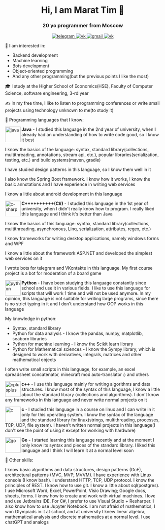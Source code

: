 <div align="center">
    <h1>Hi, I am Marat Tim 👋</h1>    
    <h3>20 yo programmer from Moscow</h3>
</div>
<div align="center">
    <a href="https://t.me/marattim123">
        <img src="https://img.shields.io/badge/telegram-cccccc?logo=telegram&style=for-the-badge" alt="telegram"/>
    </a> 
    <a href="https://vk.com/marat_tim1">
        <img src="https://img.shields.io/badge/vk-blue?logo=vk&style=for-the-badge" alt="vk"/>
    </a> 
    <a href="mailto:magatbaraev@gmail.com">
        <img src="https://img.shields.io/badge/gmail-red?logo=gmail&logoColor=white&style=for-the-badge" alt="gmail"/>
    </a> 
    <a href="https://instagram.com/marat_tim123?igshid=MmIzYWVlNDQ5Yg==">
        <img src="https://img.shields.io/badge/Instagram-%23E4405F.svg?style=for-the-badge&logo=Instagram&logoColor=white" alt="vk"/>
    </a> 
</div>

👀 I am interested in:
- Backend development
- Machine learning
- Bots development
- Object-oriented programming
- And any other programming(but the previous points I like the most)

🎓 I study at the Higher School of Economics(HSE), Faculty of Computer Science, software engineering, 3-rd year

✍️ In my free time, I like to listen to programming conferences or write small projects using technology unknown to me(to study it)

🐸 Programming languages that I know:

<div>
   <div>
      <img align="left" src="https://cdn.jsdelivr.net/gh/devicons/devicon/icons/java/java-original.svg" width="50px" alt="java"/>
   </div>
   <div>
      <p><strong>Java</strong> - I studied this language in the 2nd year of university, when I already had an understanding of how to write code good, so I know it best</p>
      <p>I know the basics of the language: syntax, standard library(collections, multithreading, annotations, stream api, etc.), popular libraries(serialization, testing, etc.) and build systems(maven, gradle)</p>
      <p>I have studied design patterns in this language, so I know them well in it</p>
      <p>I also know the Spring Boot framework. I know how it works, I know the basic annotations and I have experience in writing web services</p>
      <p>I know a little about android development in this language</p>
   </div>
</div>

<div>
   <div>
      <img align="left" src="https://cdn.jsdelivr.net/gh/devicons/devicon/icons/csharp/csharp-original.svg" width="50px" alt="c-sharp"/>
   </div>
   <div>
      <p><strong>C++++++++++(C#)</strong> - I studied this language in the 1st year of university, when I didn't really know how to program. I really liked this language and I think it's better than Java</p>
      <p>I know the basics of this language: syntax, standard library(collections, multithreading, asynchronous, Linq, serialization, attributes, regex, etc.)</p>
      <p>I know frameworks for writing desktop applications, namely windows forms and WPF</p>
      <p>I know a little about the framework ASP.NET and developed the simplest web services on it</p>
      <p>I wrote bots for telegram and VKontakte in this language. My first course project is a bot for moderation of a board game</p>
   </div>
</div>

<div>
   <div>
      <img align="left" src="https://cdn.jsdelivr.net/gh/devicons/devicon/icons/python/python-original.svg" width="50px" alt="python"/>
   </div>
   <div>
      <p><strong>Python</strong> - I have been studying this language constantly since school and use it in various fields. I like to use this language for scripts that will work 1 time and will not be used anymore. In my opinion, this language is not suitable for writing large programs, since there is no strict typing in it and I don't understand how OOP works in this language</p>
      <p>My knowledge in python:</p>
      <ul>
         <li>Syntax, standard library</li>
         <li>Python for data analysis - I know the pandas, numpy, matplotlib, seaborn libraries</li>
         <li>Python for machine learning - I know the Scikit learn library</li>
         <li>Python for Mathematical sciences - I know the Sympy library, which is designed to work with derivatives, integrals, matrices and other mathematical objects</li>
      </ul>
      <p>I often write small scripts in this language, for example, an excel spreadsheet concatenator, minecraft mod auto-translator :) and others</p>
   </div>
</div>

<div>
   <div>
      <img align="left" src="https://cdn.jsdelivr.net/gh/devicons/devicon/icons/cplusplus/cplusplus-original.svg" width="50px" alt="cplusplus"/>
   </div>
   <div>
      <p><strong>c++</strong> - I use this language mainly for writing algorithms and data structures. I know most of the syntax of this language, I know a little about the standard library (collections and algorithms). I don't know any frameworks in this language and never write normal projects on it</p>
   </div>
</div>

<div>
   <div>
      <img align="left" src="https://cdn.jsdelivr.net/gh/devicons/devicon/icons/c/c-original.svg" width="50px" alt="c"/>
   </div>
   <div>
      <p><strong>c</strong> - I studied this language in a course on linux and I can write in it only for this operating system. I know the syntax of the language and the standard library for linux(strings, multithreading, processes, TCP, UDP, file system). I haven't written normal projects in this language(I don't see the point of using it except for working with hardware)</p>
   </div>
</div>

<div>
   <div>
      <img align="left" src="https://cdn.jsdelivr.net/gh/devicons/devicon/icons/go/go-original.svg" width="50px" alt="go"/>
   </div>
   <div>
      <p><strong>Go</strong> - I started learning this language recently and at the moment I only know its syntax and pieces of the standard library. I liked this language and I think I will learn it at a normal level soon</p>
   </div>
</div>

🐸 Other skills:

I know basic algorithms and data structures, design patterns (GoF), architectural patterns (MVC, MVP, MVVM). I have experience with Linux console (I know bash). I understand HTTP, TCP, UDP protocol. I know the principles of REST. I know how to use git. I know a little about sql(postgres). I use Microsoft Word, Excel, PowerPoint, Visio Drawing; Google docs, sheets, forms. I know how to create and work with virtual machines. I love and use Jetbrains IDE. For C#, I prefer to use Visual Studio + Resharper. I also know how to use Jupyter Notebook. I am not afraid of mathematics, I won Olympiads in it at school, and at university I knew linear algebra, mathematical analysis and discrete mathematics at a normal level. I use chatGPT and analogs
